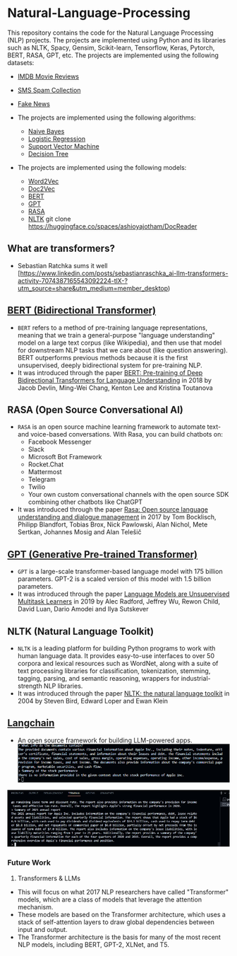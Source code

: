 # Natural-Language-Processing
This repository contains the code for the Natural Language Processing (NLP) projects. The projects are implemented using Python and its libraries such as NLTK, Spacy, Gensim, Scikit-learn, Tensorflow, Keras, Pytorch, BERT, RASA, GPT, etc. The projects are implemented using the following datasets:
* [IMDB Movie Reviews](https://www.kaggle.com/lakshmi25npathi/imdb-dataset-of-50k-movie-reviews)
* [SMS Spam Collection](https://www.kaggle.com/uciml/sms-spam-collection-dataset)
* [Fake News](https://www.kaggle.com/c/fake-news/data)

* The projects are implemented using the following algorithms:
  * [Naive Bayes](https://en.wikipedia.org/wiki/Naive_Bayes_classifier)
  * [Logistic Regression](https://en.wikipedia.org/wiki/Logistic_regression)
  * [Support Vector Machine](https://en.wikipedia.org/wiki/Support-vector_machine)
  * [Decision Tree](https://en.wikipedia.org/wiki/Decision_tree)
  
* The projects are implemented using the following models:
    * [Word2Vec](https://en.wikipedia.org/wiki/Word2vec)
    * [Doc2Vec](https://en.wikipedia.org/wiki/Doc2vec)
    * [BERT](https://en.wikipedia.org/wiki/BERT_(language_model))
    * [GPT](https://en.wikipedia.org/wiki/OpenAI_GPT)
    * [RASA](https://en.wikipedia.org/wiki/Rasa_(software))
    * [NLTK](https://en.wikipedia.org/wiki/Natural_Language_Toolkit)
git clone https://huggingface.co/spaces/ashioyajotham/DocReader

## What are transformers?
* Sebastian Ratchka sums it well [https://www.linkedin.com/posts/sebastianraschka_ai-llm-transformers-activity-7074387165543092224-tlX-?utm_source=share&utm_medium=member_desktop)


## [BERT (Bidirectional Transformer)](https://github.com/google-research/bert)
* `BERT` refers to a method of pre-training language representations, meaning that we train a general-purpose "language understanding" model on a large text corpus (like Wikipedia), and then use that model for downstream NLP tasks that we care about (like question answering). BERT outperforms previous methods because it is the first unsupervised, deeply bidirectional system for pre-training NLP.
* It was introduced through the paper [BERT: Pre-training of Deep Bidirectional Transformers for Language Understanding](https://arxiv.org/abs/1810.04805) in 2018 by Jacob Devlin, Ming-Wei Chang, Kenton Lee and Kristina Toutanova

## RASA (Open Source Conversational AI)
* `RASA` is an open source machine learning framework to automate text-and voice-based conversations. With Rasa, you can build chatbots on:
  * Facebook Messenger
  * Slack
  * Microsoft Bot Framework
  * Rocket.Chat
  * Mattermost
  * Telegram
  * Twilio
  * Your own custom conversational channels with the open source SDK combining other chatbots like ChatGPT
* It was introduced through the paper [Rasa: Open source language understanding and dialogue management](https://arxiv.org/abs/1712.05181) in 2017 by Tom Bocklisch, Philipp Blandfort, Tobias Brox, Nick Pawlowski, Alan Nichol, Mete Sertkan, Johannes Mosig and Alan Telešič

## [GPT (Generative Pre-trained Transformer)](https://github.com/openai/gpt-2)
* `GPT` is a large-scale transformer-based language model with 175 billion parameters. GPT-2 is a scaled version of this model with 1.5 billion parameters.
* It was introduced through the paper [Language Models are Unsupervised Multitask Learners](https://d4mucfpksywv.cloudfront.net/better-language-models/language-models.pdf) in 2019 by Alec Radford, Jeffrey Wu, Rewon Child, David Luan, Dario Amodei and Ilya Sutskever

## NLTK (Natural Language Toolkit)
* `NLTK` is a leading platform for building Python programs to work with human language data. It provides easy-to-use interfaces to over 50 corpora and lexical resources such as WordNet, along with a suite of text processing libraries for classification, tokenization, stemming, tagging, parsing, and semantic reasoning, wrappers for industrial-strength NLP libraries.
* It was introduced through the paper [NLTK: the natural language toolkit](https://www.aclweb.org/anthology/J03-4003.pdf) in 2004 by Steven Bird, Edward Loper and Ewan Klein

## [Langchain](https://github.com/ashioyajotham/Natural-Language-Processing/tree/main/LangChain#langchain)
* An open source framework for building LLM-powered apps.
![Sample 1: Interaction of chatgpt + gdrive + langchain](image.png)

![Sample 2: Interaction of chatgpt + gdrive + langchain](image2.jpeg)

### Future Work
1) Transformers & LLMs 
- This will focus on what 2017 NLP researchers have called "Transformer" models, which are a class of models that leverage the attention mechanism.
- These models are based on the Transformer architecture, which uses a stack of self-attention layers to draw global dependencies between input and output.
- The Transformer architecture is the basis for many of the most recent NLP models, including BERT, GPT-2, XLNet, and T5.
